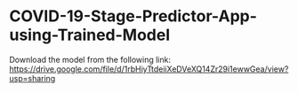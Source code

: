 # COVID-19-Stage-Predictor-App-using-Trained-Model

Download the model from the following link:
https://drive.google.com/file/d/1rbHiyTtdeiiXeDVeXQ14Zr29i1ewwGea/view?usp=sharing
